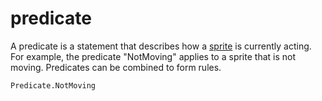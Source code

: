 # predicate

A predicate is a statement that describes how a [sprite](/types/sprite) is currently acting.
For example, the predicate "NotMoving" applies to a sprite that is not moving.
Predicates can be combined to form rules.

```sig
Predicate.NotMoving
```

